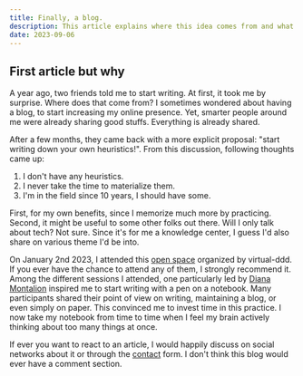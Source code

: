 ```yaml
---
title: Finally, a blog.
description: This article explains where this idea comes from and what I envision for its content.
date: 2023-09-06
---
```


## First article but why

A year ago, two friends told me to start writing. At first, it took me by surprise. Where does that come from? I sometimes wondered about having a blog, to start increasing my online presence. Yet, smarter people around me were already sharing good stuffs. Everything is already shared.

After a few months, they came back with a more explicit proposal: "start writing down your own heuristics!". From this discussion, following thoughts came up:

1. I don't have any heuristics.
2. I never take the time to materialize them.
3. I'm in the field since 10 years, I should have some.

First, for my own benefits, since I memorize much more by practicing. Second, it might be useful to some other folks out there. Will I only talk about tech? Not sure. Since it's for me a knowledge center, I guess I'd also share on various theme I'd be into.

On January 2nd 2023, I attended this [open space](https://virtualddd.com/sessions/85) organized by virtual-ddd. If you ever have the chance to attend any of them, I strongly recommend it. Among the different sessions I attended, one particularly led by [Diana Montalion](https://mastodon.social/@diana@hachyderm.io) inspired me to start writing with a pen on a notebook. Many participants shared their point of view on writing, maintaining a blog, or even simply on paper. This convinced me to invest time in this practice. I now take my notebook from time to time when I feel my brain actively thinking about too many things at once.

If ever you want to react to an article, I would happily discuss on social networks about it or through the [contact](/contact) form. I don't think this blog would ever have a comment section.

